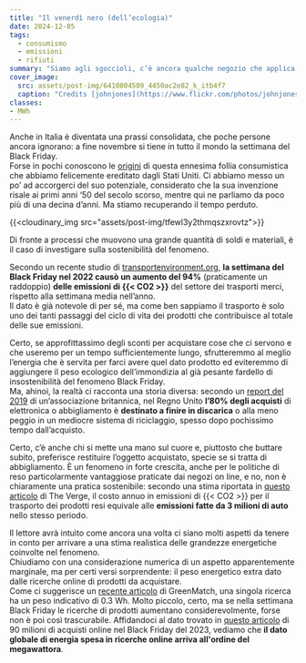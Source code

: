 ```yaml
---
title: "Il venerdì nero (dell’ecologia)"
date: 2024-12-05
tags:
  - consumismo
  - emissioni
  - rifiuti
summary: "Siamo agli sgoccioli, c’è ancora qualche negozio che applica gli ultimi sconti, ma anche quest’anno se n’è andata la settimana del Black Friday. Cosa ci avrà lasciato, a parte il solito carico di cianfrusaglie che probabilmente butteremo prima di Natale?"
cover_image:
  src: assets/post-img/6410804509_4450ac2e82_k_itb4f7
  caption: "Credits [johnjones](https://www.flickr.com/photos/johnjones/6410804509) - Licenza [CC BY-ND 2.0](https://creativecommons.org/licenses/by-nd/2.0/)"
classes:
- MWh
---
```


Anche in Italia è diventata una prassi consolidata, che poche persone ancora ignorano: a fine novembre si tiene in tutto il mondo la settimana del Black Friday.  
Forse in pochi conoscono le [origini](https://it.wikipedia.org/wiki/Black_Friday) di questa ennesima follia consumistica che abbiamo felicemente ereditato dagli Stati Uniti. Ci abbiamo messo un po’ ad accorgerci del suo potenziale, considerato che la sua invenzione risale ai primi anni ‘50 del secolo scorso, mentre qui ne parliamo da poco più di una decina d’anni. Ma stiamo recuperando il tempo perduto.

{{<cloudinary_img src="assets/post-img/tfewl3y2thmqszxrovtz">}}

Di fronte a processi che muovono una grande quantità di soldi e materiali, è il caso di investigare sulla sostenibilità del fenomeno.

Secondo un recente studio di [transportenvironment.org](https://www.transportenvironment.org/articles/black-friday-exposes-dark-side-of-trucking), **la settimana del Black Friday nel 2022 causò un aumento del 94%** (praticamente un raddoppio) **delle emissioni di {{< CO2 >}}** del settore dei trasporti merci, rispetto alla settimana media nell’anno.   
Il dato è già notevole di per sé, ma come ben sappiamo il trasporto è solo uno dei tanti passaggi del ciclo di vita dei prodotti che contribuisce al totale delle sue emissioni.

Certo, se approfittassimo degli sconti per acquistare cose che ci servono e che useremo per un tempo sufficientemente lungo, sfrutteremmo al meglio l’energia che è servita per farci avere quel dato prodotto ed eviteremmo di aggiungere il peso ecologico dell’immondizia al già pesante fardello di insostenibilità del fenomeno Black Friday.   
Ma, ahinoi, la realtà ci racconta una storia diversa: secondo un [report del 2019](https://green-alliance.org.uk/wp-content/uploads/2021/11/Building_a_circular_economy.pdf) di un’associazione britannica, nel Regno Unito **l’80% degli acquisti** di elettronica o abbigliamento è **destinato a finire in discarica** o alla meno peggio in un mediocre sistema di riciclaggio, spesso dopo pochissimo tempo dall’acquisto.

Certo, c’è anche chi si mette una mano sul cuore e, piuttosto che buttare subito, preferisce restituire l’oggetto acquistato, specie se si tratta di abbigliamento. È un fenomeno in forte crescita, anche per le politiche di reso particolarmente vantaggiose praticate dai negozi on line, e no, non è chiaramente una pratica sostenibile: secondo una stima riportata in [questo articolo](https://www.theguardian.com/global-development/2023/mar/31/what-happens-when-we-send-back-unwanted-clothes) di The Verge, il costo annuo in emissioni di {{< CO2 >}} per il trasporto dei prodotti resi equivale alle **emissioni fatte da 3 milioni di auto** nello stesso periodo.

Il lettore avrà intuìto come ancora una volta ci siano molti aspetti da tenere in conto per arrivare a una stima realistica delle grandezze energetiche coinvolte nel fenomeno.  
Chiudiamo con una considerazione numerica di un aspetto apparentemente marginale, ma per certi versi sorprendente: il peso energetico extra dato dalle ricerche online di prodotti da acquistare.  
Come ci suggerisce un [recente articolo](https://www.greenmatch.co.uk/blog/why-black-friday-is-bad) di GreenMatch, una singola ricerca ha un peso indicativo di 0.3 Wh. Molto piccolo, certo, ma se nella settimana Black Friday le ricerche di prodotti aumentano considerevolmente, forse non è poi così trascurabile. Affidandoci al dato trovato in [questo articolo](https://www.demandsage.com/black-friday-statistics/) di 90 milioni di acquisti online nel Black Friday del 2023, vediamo che **il dato globale di energia spesa in ricerche online arriva all'ordine del megawattora**.